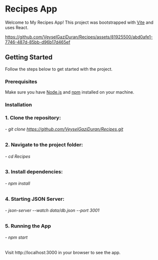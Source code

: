 # Recipes App

Welcome to My Recipes App! This project was bootstrapped with [Vite](https://vitejs.dev/) and uses React.

https://github.com/VeyselGaziDuran/Recipes/assets/81925500/abd0afe1-7746-487d-85bb-d96b17d465ef

## Getting Started

Follow the steps below to get started with the project.

### Prerequisites

Make sure you have [Node.js](https://nodejs.org/) and [npm](https://www.npmjs.com/) installed on your machine.

### Installation

### 1. Clone the repository:

###### - git clone https://github.com/VeyselGaziDuran/Recipes.git

### 2. Navigate to the project folder:

###### - cd Recipes

### 3. Install dependencies:

###### - npm install

### 4. Starting JSON Server:

###### - json-server --watch data/db.json --port 3001

### 5. Running the App

###### - npm start

Visit http://localhost:3000 in your browser to see the app.
